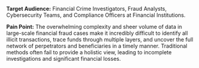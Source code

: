 **Target Audience:** Financial Crime Investigators, Fraud Analysts, Cybersecurity Teams, and Compliance Officers at Financial Institutions.

**Pain Point:** The overwhelming complexity and sheer volume of data in large-scale financial fraud cases make it incredibly difficult to identify all illicit transactions, trace funds through multiple layers, and uncover the full network of perpetrators and beneficiaries in a timely manner. Traditional methods often fail to provide a holistic view, leading to incomplete investigations and significant financial losses.